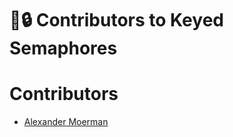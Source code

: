 # 🔑🔒 Contributors to Keyed Semaphores

# Contributors
* [Alexander Moerman](https://github.com/amoerie)
